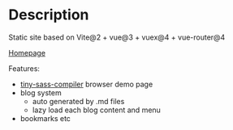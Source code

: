 # Description

Static site based on Vite@2 + vue@3 + vuex@4 + vue-router@4

[Homepage](https://wizardpisces.github.io/)

Features:
* [tiny-sass-compiler](https://github.com/wizardpisces/tiny-sass-compiler) browser demo page
* blog system
  * auto generated by .md files
  * lazy load each blog content and menu
* bookmarks etc

